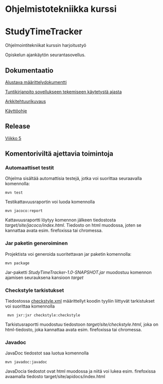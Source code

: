 # Ohjelmistotekniikka kurssi

# StudyTimeTracker

Ohjelmointitekniikat kurssin harjoitustyö

Opiskelun ajankäytön seurantasovellus.

## Dokumentaatio


[Alustava määrittelydokumentti](https://github.com/nikomn/ot-harjoitustyo/blob/master/dokumentaatio/vaatimusmaarittelu.md)

[Tuntikirjanpito sovellukseen tekemiseen käytetystä ajasta](https://github.com/nikomn/ot-harjoitustyo/blob/master/dokumentaatio/tuntikirjanpito.md)

[Arkkitehtuurikuvaus](https://github.com/nikomn/ot-harjoitustyo/blob/master/dokumentaatio/arkkitehtuuri.md)

[Käyttöohje](https://github.com/nikomn/ot-harjoitustyo/blob/master/dokumentaatio/kayttoohje.md)

## Release

[Viikko 5](https://github.com/nikomn/ot-harjoitustyo/releases/tag/viikko5)

## Komentoriviltä ajettavia toimintoja

### Automaattiset testit

Ohjelma sisältää automattisia testejä, jotka voi suorittaa seuraavalla komennolla:

```
mvn test
```

Testikattavuusraportin voi luoda komennolla

```
mvn jacoco:report
```

Kattavuusraportti löytyy komennon jälkeen tiedostosta _target/site/jacoco/index.html_. Tiedosto on html muodossa, joten se kannattaa avata esim. firefoxissa tai chromessa.


### Jar paketin generoiminen

Projektista voi generoida suoritettavan jar paketin komennolla:

```
mvn package
```

Jar-paketti _StudyTimeTracker-1.0-SNAPSHOT.jar_ muodostuu komennon ajamisen seurauksena kansioon _target_

### Checkstyle tarkistukset

Tiedostossa [checkstyle.xml](https://github.com/nikomn/ot-harjoitustyo/blob/master/checkstyle.xml) määrittellyt koodin tyyliin liittyvät tarkistukset voi suorittaa komennolla

```
 mvn jxr:jxr checkstyle:checkstyle
```

Tarkistusraportti muodostuu tiedostoon _target/site/checkstyle.html_, joka on html-tiedosto, joka kannattaa avata esim. firefoxissa tai chromessa.

### Javadoc

JavaDoc tiedostot saa luotua komennolla

```
mvn javadoc:javadoc
```

JavaDocia tiedostot ovat html muodossa ja niitä voi lukea esim. firefoxissa avaamalla tiedosto target/site/apidocs/index.html

